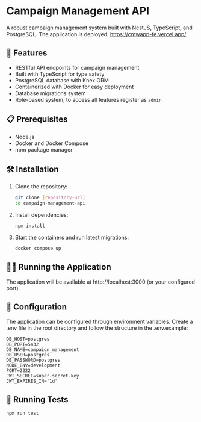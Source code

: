 # Campaign Management API
A robust campaign management system built with NestJS, TypeScript, and PostgreSQL.
The application is deployed: https://cmwapp-fe.vercel.app/

## 🚀 Features
- RESTful API endpoints for campaign management
- Built with TypeScript for type safety
- PostgreSQL database with Knex ORM
- Containerized with Docker for easy deployment
- Database migrations system
- Role-based system, to access all features register as `admin`

## 📋 Prerequisites
- Node.js
- Docker and Docker Compose
- npm package manager

## 🛠️ Installation
1. Clone the repository:
   ```bash
   git clone [repository-url]
   cd campaign-management-api
   ```
2. Install dependencies:
   ```bash
   npm install
   ```
3. Start the containers and run latest migrations:
   ```bash
   docker compose up
   ```
## 🏃‍♂️ Running the Application
The application will be available at http://localhost:3000 (or your configured port).

## 🔧 Configuration
The application can be configured through environment variables. Create a .env file in the root directory and follow the structure in the .env.example:
   ```env
   DB_HOST=postgres
   DB_PORT=5432
   DB_NAME=campaign_management
   DB_USER=postgres
   DB_PASSWORD=postgres
   NODE_ENV=development
   PORT=2222
   JWT_SECRET=super-secret-key
   JWT_EXPIRES_IN='1d'
   ```

## 🧪 Running Tests
   ```bash
   npm run test
   ```
